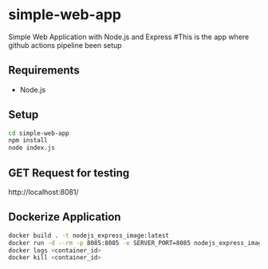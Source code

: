# simple-web-app
Simple Web Application with Node.js and Express
#This is the app where github actions pipeline been setup


## Requirements
* Node.js

## Setup

```bash
cd simple-web-app
npm install
node index.js
```

## GET Request for testing
http://localhost:8081/


## Dockerize Application
```bash
docker build . -t nodejs_express_image:latest
docker run -d --rm -p 8085:8085 -e SERVER_PORT=8085 nodejs_express_image:latest
docker logs <container_id>
docker kill <container_id>
```



